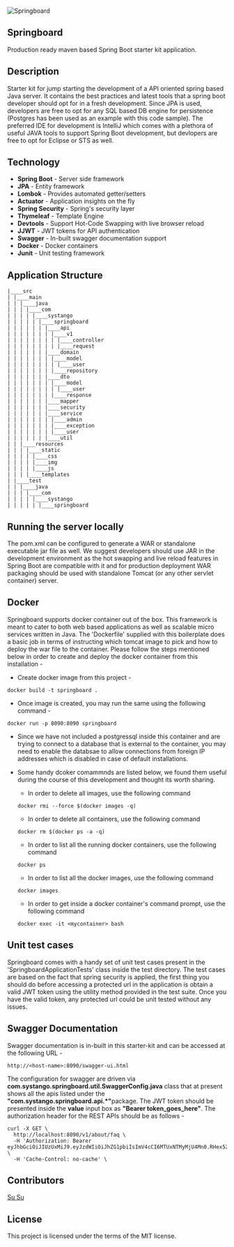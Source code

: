 ![Springboard](https://github.com/SystangoTechnologies/Springboard/blob/master/src/main/resources/static/img/springboard-logo.png)

## Springboard
Production ready maven based Spring Boot starter kit application.

## Description
Starter kit for jump starting the development of a API oriented spring based Java server. It contains the best practices and latest tools that a spring boot developer should opt for in a fresh development. Since JPA is used, developers are free to opt for any SQL based DB engine for persistence (Postgres has been used as an example with this code sample). The preferred IDE for development is IntelliJ which comes with a plethora of useful JAVA tools to support Spring Boot development, but devlopers are free to opt for Eclipse or STS as well.

## Technology

- **Spring Boot**     - Server side framework
- **JPA**             - Entity framework
- **Lombok**          - Provides automated getter/setters
- **Actuator**        - Application insights on the fly
- **Spring Security** - Spring's security layer
- **Thymeleaf**       - Template Engine
- **Devtools**        - Support Hot-Code Swapping with live browser reload
- **JJWT**            - JWT tokens for API authentication
- **Swagger**         - In-built swagger documentation support
- **Docker**          - Docker containers
- **Junit**           - Unit testing framework


## Application Structure
````
|____src
| |____main
| | |____java
| | | |____com
| | | | |____systango
| | | | | |____springboard
| | | | | | |____api
| | | | | | | |____v1
| | | | | | | | |____controller
| | | | | | | | |____request
| | | | | | |____domain
| | | | | | | |____model
| | | | | | | | |____user
| | | | | | | |____repository
| | | | | | |____dto
| | | | | | | |____model
| | | | | | | | |____user
| | | | | | | |____response
| | | | | | |____mapper
| | | | | | |____security
| | | | | | |____service
| | | | | | | |____admin
| | | | | | | |____exception
| | | | | | | |____user
| | | | | | |____util
| | |____resources
| | | |____static
| | | | |____css
| | | | |____img
| | | | |____js
| | | |____templates
| |____test
| | |____java
| | | |____com
| | | | |____systango
| | | | | |____springboard

````

## Running the server locally
The pom.xml can be configured to generate a WAR or standalone executable jar file as well. We suggest developers should use JAR in the development environment as the hot swapping and live reload features in Spring Boot are compatible with it and for production deployment WAR packaging should be used with standalone Tomcat (or any other servlet container) server.

## Docker
Springboard supports docker container out of the box. This framework is meant to cater to both web based applications as well as scalable micro services written in Java. The 'Dockerfile' supplied with this boilerplate does a basic job in terms of instructing which tomcat image to pick and how to deploy the war file to the container. Please follow the steps mentioned below in order to create and deploy the docker container from this installation -

* Create docker image from this project -
````
docker build -t springboard .

````

* Once image is created, you may run the same using the following command -
````
docker run -p 8090:8090 springboard

````

* Since we have not included a postgressql inside this container and are trying to connect to a database that is external to the container, you may need to enable the databsae to allow connections from foreign IP addresses which is disabled in case of default installations.

* Some handy dcoker comammnds are listed below, we found them useful during the course of this development and thought its worth sharing.
   - In order to delete all images, use the following command
   ````
   docker rmi --force $(docker images -q)
   ````
   - In order to delete all containers, use the following command
   ````
   docker rm $(docker ps -a -q)
   ````
   - In order to list all the running docker containers, use the following command
   ````
   docker ps
   ````
   - In order to list all the docker images, use the following command
   ````
   docker images
   ````
   - In order to get inside a docker container's command prompt, use the following command
   ````
   docker exec -it <mycontainer> bash
   ````
   
## Unit test cases
Springboard comes with a handy set of unit test cases present in the 'SpringboardApplicationTests' class inside the test directory. The test cases are based on the fact that spring security is applied, the first thing you should do before accessing a protected url in the application is obtain a valid JWT token using the utility method provided in the test suite. Once you have the valid token, any protected url could be unit tested without any issues.

## Swagger Documentation
Swagger documentation is in-built in this starter-kit and can be accessed at the following URL -
````
http://<host-name>:8090/swagger-ui.html
````
The configuration for swagger are driven via <b>com.systango.springboard.util.SwaggerConfig.java</b> class that at present shows all the apis listed under the <b>"com.systango.springboard.api.*"</b>package.
The JWT token should be presented inside the <b>value</b> input box as <b>"Bearer token_goes_here"</b>. The authorization header for the REST APIs should be as follows -
````
curl -X GET \
  http://localhost:8090/v1/about/faq \
  -H 'Authorization: Bearer eyJhbGciOiJIUzUxMiJ9.eyJzdWIiOiJhZG1pbiIsImV4cCI6MTUxNTMyMjU4Mn0.RHex52JtZZt0lfaZc_sHdwU8auevcT9COJDxp6RbBBU1ZbCEc6bh4b2CxjA8TSgH7DkwWIbO6ISqpMuUXNcZwA' \
  -H 'Cache-Control: no-cache' \
````

## Contributors
[Su Su](https://www.linkedin.com/in/arpitkhandelwal1984/)

## License
This project is licensed under the terms of the MIT license.